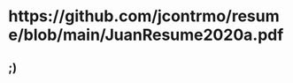 <html>
  <head>
    <title>My Homepage</title>
  </head>
  <body>
    <h1>https://github.com/jcontrmo/resume/blob/main/JuanResume2020a.pdf</h1>   
    <h2>
        ;)
    </h2>
  </body>
</html>
